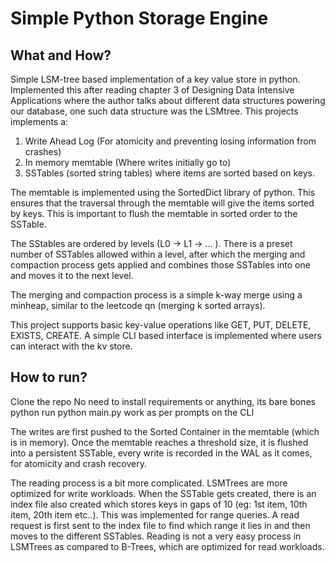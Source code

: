# **Simple Python Storage Engine**

## What and How?
Simple LSM-tree based implementation of a key value store in python. Implemented this after reading chapter 3 of Designing Data Intensive Applications where the author talks about different data structures powering our database, one such data structure was the LSMtree. 
This projects implements a:
1. Write Ahead Log (For atomicity and preventing losing information from crashes)
2. In memory memtable (Where writes initially go to)
3. SSTables (sorted string tables) where items are sorted based on keys.

The memtable is implemented using the SortedDict library of python. This ensures that the traversal through the memtable will give the items sorted by keys. This is important to flush the memtable in sorted order to the SSTable. 

The SStables are ordered by levels (L0 -> L1 -> ... ). There is a preset number of SSTables allowed within a level, after which the merging and compaction process gets applied and combines those SSTables into one and moves it to the next level. 

The merging and compaction process is a simple k-way merge using a minheap, similar to the leetcode qn (merging k sorted arrays). 

This project supports basic key-value operations like GET, PUT, DELETE, EXISTS, CREATE. A simple CLI based interface is implemented where users can interact with the kv store. 

## How to run?
Clone the repo
No need to install requirements or anything, its bare bones python
run python main.py
work as per prompts on the CLI

The writes are first pushed to the Sorted Container in the memtable (which is in memory). Once the memtable reaches a threshold size, it is flushed into a persistent SSTable, every write is recorded in the WAL as it comes, for atomicity and crash recovery. 

The reading process is a bit more complicated. LSMTrees are more optimized for write workloads. When the SSTable gets created, there is an index file also created which stores keys in gaps of 10 (eg: 1st item, 10th item, 20th item etc..). This was implemented for range queries. A read request is first sent to the index file to find which range it lies in and then moves to the different SSTables. Reading is not a very easy process in LSMTrees as compared to B-Trees, which are optimized for read workloads.
